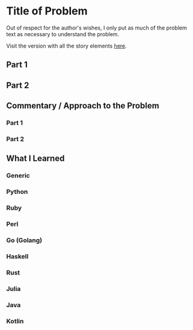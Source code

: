 # Title of Problem

Out of respect for the author's wishes, I only put as much of the problem text as necessary to understand the problem.

Visit the version with all the story elements [here](https://adventofcode.com/2024/day/15).

## Part 1

## Part 2

## Commentary / Approach to the Problem
### Part 1

### Part 2
## What I Learned

### Generic

### Python

### Ruby

### Perl

### Go (Golang)

### Haskell

### Rust

### Julia

### Java

### Kotlin
    